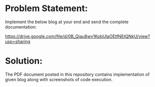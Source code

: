# Problem Statement:

Implement the below blog at your end and send the complete documentation:

https://drive.google.com/file/d/0B_Qjau8wv1KobUlaOEtfNEtQNkU/view?usp=sharing

# Solution:

The PDF document posted in this repository contains implementation of given blog along with screenshots of code execution.
